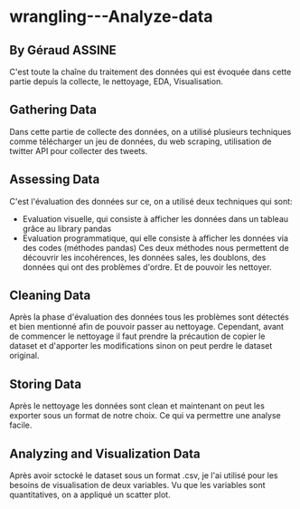 # wrangling---Analyze-data
## By Géraud ASSINE

C'est toute la chaîne du traitement des données qui est évoquée dans cette partie depuis la collecte, le nettoyage, EDA, Visualisation.

## Gathering Data
Dans cette partie de collecte des données, on a utilisé plusieurs techniques comme télécharger un jeu de données, du web scraping, utilisation de twitter API pour collecter des tweets.

## Assessing Data
C'est l'évaluation des données sur ce, on a utilisé deux techniques qui sont:
 - Evaluation visuelle, qui consiste à afficher les données dans un tableau grâce au library pandas
 - Evaluation programmatique, qui elle consiste à afficher les données via des codes (méthodes pandas)
Ces deux méthodes nous permettent de découvrir les incohérences, les données sales, les doublons, des données qui ont des problèmes d'ordre.
Et de pouvoir les nettoyer.

## Cleaning Data
Après la phase d'évaluation des données tous les problèmes sont détectés et bien mentionné afin de pouvoir passer au nettoyage. 
Cependant, avant de commencer le nettoyage il faut prendre la précaution de copier le dataset et d'apporter les modifications sinon on peut perdre le dataset original.

## Storing Data
Après le nettoyage les données sont clean et maintenant on peut les exporter sous un format de notre choix. Ce qui va permettre une analyse facile.

## Analyzing and Visualization Data
Après avoir sctocké le dataset sous un format .csv, je l'ai utilisé pour les besoins de visualisation de deux variables.
Vu que les variables sont quantitatives, on a appliqué un scatter plot.
